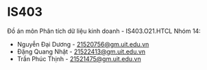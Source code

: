 # IS403

Đồ án môn Phân tích dữ liệu kinh doanh - IS403.O21.HTCL
Nhóm 14:
- Nguyễn Đại Dương - 21520756@gm.uit.edu.vn
- Đặng Quang Nhật - 21522413@gm.uit.edu.vn
- Trần Phúc Thịnh - 21521475@gm.uit.edu.vn
